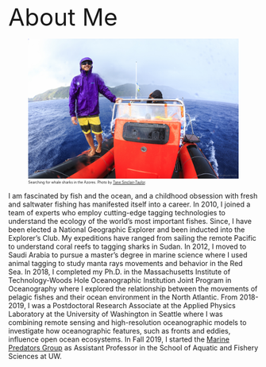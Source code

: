 <head>
   <style>
   figcaption {
    font-size: .5em;
    border: none;
}
</style>
</head>

<font size="8">About Me</font>

<figure>
<img src="/assets/img/Tane_Sinclair-Taylor-9600.jpg">
<figcaption>
  Searching for whale sharks in the Azores. Photo by <a href="https://tanesinclair-taylor.com/" target="_blank">Tane Sinclair-Taylor</a>.</figcaption>
</figure>

I am fascinated by fish and the ocean, and a childhood obsession with fresh and saltwater fishing has manifested itself into a career. In 2010, I joined a team of experts who employ cutting-edge tagging technologies to understand the ecology of the world’s most important fishes. Since, I have been elected a National Geographic Explorer and been inducted into the Explorer’s Club. My expeditions have ranged from sailing the remote Pacific to understand coral reefs to tagging sharks in Sudan. In 2012, I moved to Saudi Arabia to pursue a master’s degree in marine science where I used animal tagging to study manta rays movements and behavior in the Red Sea. In 2018, I completed my Ph.D. in the Massachusetts Institute of Technology-Woods Hole Oceanographic Institution Joint Program in Oceanography where I explored the relationship between the movements of pelagic fishes and their ocean environment in the North Atlantic. From 2018-2019, I was a Postdoctoral Research Associate at the Applied Physics Laboratory at the University of Washington in Seattle where I was combining remote sensing and high-resolution oceanographic models to investigate how oceanographic features, such as fronts and eddies, influence open ocean ecosystems. In Fall 2019, I started the <a href="https://depts.washington.edu/marinepredators/" target="_blank">Marine Predators Group</a> as Assistant Professor in the School of Aquatic and Fishery Sciences at UW.
